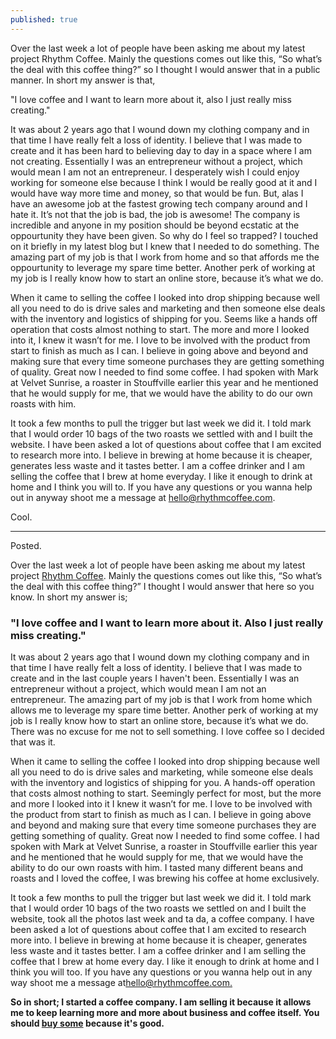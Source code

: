 ```yaml
---
published: true
---
```

Over the last week a lot of people have been asking me about my latest project Rhythm Coffee. Mainly the questions comes out like this, “So what’s the deal with this coffee thing?” so I thought I would answer that in a public manner. In short my answer is that,

"I love coffee and I want to learn more about it, also I just really miss creating."

It was about 2 years ago that I wound down my clothing company and in that time I have really felt a loss of identity. I believe that I was made to create and it has been hard to believing day to day in a space where I am not creating. Essentially I was an entrepreneur without a project, which would mean I am not an entrepreneur. I desperately wish I could enjoy working for someone else because I think I would be really good at it and I would have way more time and money, so that would be fun. But, alas I have an awesome job at the fastest growing tech company around and I hate it. It’s not that the job is bad, the job is awesome! The company is incredible and anyone in my position should be beyond ecstatic at the oppourtunity they have been given. So why do I feel so trapped? I touched on it briefly in my latest blog but I knew that I needed to do something. The amazing part of my job is that I work from home and so that affords me the oppourtunity to leverage my spare time better. Another perk of working at my job is I really know how to start an online store, because it’s what we do.

When it came to selling the coffee I looked into drop shipping because well all you need to do is drive sales and marketing and then someone else deals with the inventory and logistics of shipping for you. Seems like a hands off operation that costs almost nothing to start. The more and more I looked into it, I knew it wasn’t for me. I love to be involved with the product from start to finish as much as I can. I believe in going above and beyond and making sure that every time someone purchases they are getting something of quality. Great now I needed to find some coffee. I had spoken with Mark at Velvet Sunrise, a roaster in Stouffville earlier this year and he mentioned that he would supply for me, that we would have the ability to do our own roasts with him.

It took a few months to pull the trigger but last week we did it. I told mark that I would order 10 bags of the two roasts we settled with and I built the website. I have been asked a lot of questions about coffee that I am excited to research more into. I believe in brewing at home because it is cheaper, generates less waste and it tastes better. I am a coffee drinker and I am selling the coffee that I brew at home everyday. I like it enough to drink at home and I think you will to. If you have any questions or you wanna help out in anyway shoot me a message at hello@rhythmcoffee.com.

Cool.

---

Posted.

Over the last week a lot of people have been asking me about my latest project [Rhythm Coffee](http://rhythmcoffee.com/). Mainly the questions comes out like this, “So what’s the deal with this coffee thing?” I thought I would answer that here so you know. In short my answer is;

### "I love coffee and I want to learn more about it. Also I just really miss creating."

It was about 2 years ago that I wound down my clothing company and in that time I have really felt a loss of identity. I believe that I was made to create and in the last couple years I haven't been. Essentially I was an entrepreneur without a project, which would mean I am not an entrepreneur. The amazing part of my job is that I work from home which allows me to leverage my spare time better. Another perk of working at my job is I really know how to start an online store, because it’s what we do. There was no excuse for me not to sell something. I love coffee so I decided that was it.

When it came to selling the coffee I looked into drop shipping because well all you need to do is drive sales and marketing, while someone else deals with the inventory and logistics of shipping for you. A hands-off operation that costs almost nothing to start. Seemingly perfect for most, but the more and more I looked into it I knew it wasn’t for me. I love to be involved with the product from start to finish as much as I can. I believe in going above and beyond and making sure that every time someone purchases they are getting something of quality. Great now I needed to find some coffee. I had spoken with Mark at Velvet Sunrise, a roaster in Stouffville earlier this year and he mentioned that he would supply for me, that we would have the ability to do our own roasts with him. I tasted many different beans and roasts and I loved the coffee, I was brewing his coffee at home exclusively.

It took a few months to pull the trigger but last week we did it. I told mark that I would order 10 bags of the two roasts we settled on and I built the website, took all the photos last week and ta da, a coffee company. I have been asked a lot of questions about coffee that I am excited to research more into. I believe in brewing at home because it is cheaper, generates less waste and it tastes better. I am a coffee drinker and I am selling the coffee that I brew at home every day. I like it enough to drink at home and I think you will too. If you have any questions or you wanna help out in any way shoot me a message at[hello@rhythmcoffee.com.](mailto:hello@rhythmcoffee.com.)

**So in short; I started a coffee company. I am selling it because it allows me to keep learning more and more about business and coffee itself. You should [buy some](http://rhythmcoffee.com/collections/the-coffee) because it's good.**
